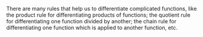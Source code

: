 There are many rules that help us to differentiate complicated
functions, like the product rule for differentiating products of
functions; the quotient rule for differentiating one function divided by
another; the chain rule for differentiating one function which is
applied to another function, etc.
